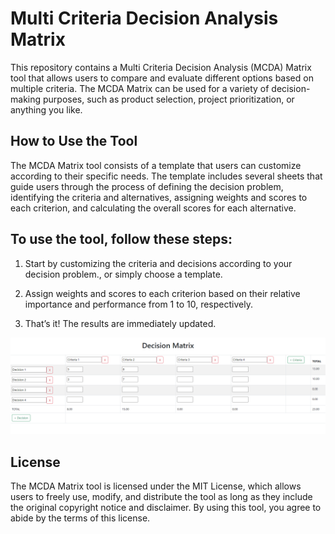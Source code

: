 # Multi Criteria Decision Analysis Matrix
This repository contains a Multi Criteria Decision Analysis (MCDA) Matrix tool that allows users to compare and evaluate different options based on multiple criteria. The MCDA Matrix can be used for a variety of decision-making purposes, such as product selection, project prioritization, or anything you like.

## How to Use the Tool
The MCDA Matrix tool consists of a template that users can customize according to their specific needs. The template includes several sheets that guide users through the process of defining the decision problem, identifying the criteria and alternatives, assigning weights and scores to each criterion, and calculating the overall scores for each alternative.

## To use the tool, follow these steps:
1. Start by customizing the criteria and decisions according to your decision problem., or simply choose a template.

2. Assign weights and scores to each criterion based on their relative importance and performance from 1 to 10, respectively.

3. That’s it! The results are immediately updated.

![screenshot](./src/matrix-screenshot.png)

## License
The MCDA Matrix tool is licensed under the MIT License, which allows users to freely use, modify, and distribute the tool as long as they include the original copyright notice and disclaimer. By using this tool, you agree to abide by the terms of this license.